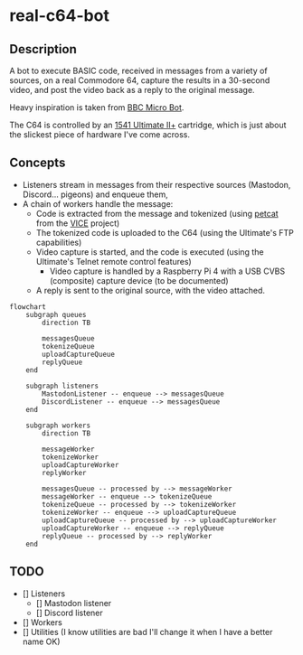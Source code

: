 # real-c64-bot

## Description

A bot to execute BASIC code, received in messages from a variety of sources,
on a real Commodore 64, capture the results in a 30-second video, and post the
video back as a reply to the original message.

Heavy inspiration is taken from [BBC Micro Bot](https://www.bbcmicrobot.com).

The C64 is controlled by an [1541 Ultimate II+](https://www.ultimate64.com/)
cartridge, which is just about the slickest piece of hardware I've come across.

## Concepts

* Listeners stream in messages from their respective sources (Mastodon, Discord... pigeons) and enqueue them,
* A chain of workers handle the message:
    * Code is extracted from the message and tokenized (using [petcat](https://vice-emu.sourceforge.io/vice_16.html) from the [VICE](https://vice-emu.sourceforge.io/vice_16.html) project)
    * The tokenized code is uploaded to the C64 (using the Ultimate's FTP capabilities)
    * Video capture is started, and the code is executed (using the Ultimate's Telnet remote control features)
        * Video capture is handled by a Raspberry Pi 4 with a USB CVBS (composite) capture device (to be documented)
    * A reply is sent to the original source, with the video attached.

```mermaid 
flowchart
    subgraph queues
        direction TB

        messagesQueue
        tokenizeQueue
        uploadCaptureQueue
        replyQueue
    end

    subgraph listeners
        MastodonListener -- enqueue --> messagesQueue
        DiscordListener -- enqueue --> messagesQueue
    end
    
    subgraph workers
        direction TB

        messageWorker
        tokenizeWorker 
        uploadCaptureWorker
        replyWorker

        messagesQueue -- processed by --> messageWorker
        messageWorker -- enqueue --> tokenizeQueue
        tokenizeQueue -- processed by --> tokenizeWorker
        tokenizeWorker -- enqueue --> uploadCaptureQueue
        uploadCaptureQueue -- processed by --> uploadCaptureWorker
        uploadCaptureWorker -- enqueue --> replyQueue
        replyQueue -- processed by --> replyWorker
    end
```

## TODO

- [] Listeners
    - [] Mastodon listener
    - [] Discord listener
- [] Workers
- [] Utilities (I know utilities are bad I'll change it when I have a better name OK)
